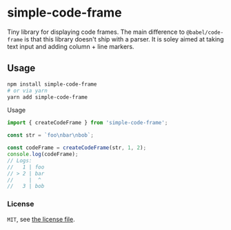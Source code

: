 # simple-code-frame

Tiny library for displaying code frames. The main difference to `@babel/code-frame` is that this library doesn't ship with a parser. It is soley aimed at taking text input and adding column + line markers.

## Usage

```bash
npm install simple-code-frame
# or via yarn
yarn add simple-code-frame
```

Usage

```js
import { createCodeFrame } from 'simple-code-frame';

const str = `foo\nbar\nbob`;

const codeFrame = createCodeFrame(str, 1, 2);
console.log(codeFrame);
// Logs:
//   1 | foo
// > 2 | bar
//     |  ^
//   3 | bob
```

### License

`MIT`, see [the license file](./LICENSE).
